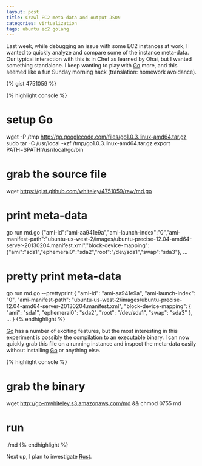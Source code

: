 ```yaml
---
layout: post
title: Crawl EC2 meta-data and output JSON
categories: virtualization
tags: ubuntu ec2 golang
---
```


Last week, while debugging an issue with some EC2 instances at work, I wanted
to quickly analyze and compare some of the instance meta-data. Our typical
interaction with this is in Chef as learned by Ohai, but I wanted something
standalone. I keep wanting to play with [Go][golang] more, and this seemed like
a fun Sunday morning hack (translation: homework avoidance).

{% gist 4751059 %}

{% highlight console %}
# setup Go
wget -P /tmp http://go.googlecode.com/files/go1.0.3.linux-amd64.tar.gz
sudo tar -C /usr/local -xzf /tmp/go1.0.3.linux-amd64.tar.gz
export PATH=$PATH:/usr/local/go/bin

# grab the source file
wget https://gist.github.com/whiteley/4751059/raw/md.go

# print meta-data
go run md.go
{"ami-id":"ami-aa941e9a","ami-launch-index":"0","ami-manifest-path":"ubuntu-us-west-2/images/ubuntu-precise-12.04-amd64-server-20130204.manifest.xml","block-device-mapping":{"ami":"sda1","ephemeral0":"sda2","root":"/dev/sda1","swap":"sda3"}, …

# pretty print meta-data
go run md.go --prettyprint
{
  "ami-id": "ami-aa941e9a",
  "ami-launch-index": "0",
  "ami-manifest-path": "ubuntu-us-west-2/images/ubuntu-precise-12.04-amd64-server-20130204.manifest.xml",
  "block-device-mapping": {
    "ami": "sda1",
    "ephemeral0": "sda2",
    "root": "/dev/sda1",
    "swap": "sda3"
  },
  …
}
{% endhighlight %}

[Go][golang] has a number of exciting features, but the most interesting in this
experiment is possibly the compilation to an executable binary. I can now
quickly grab this file on a running instance and inspect the meta-data easily
without installing [Go][golang] or anything else.

{% highlight console %}
# grab the binary
wget http://go-mwhiteley.s3.amazonaws.com/md && chmod 0755 md
# run
./md
{% endhighlight %}

Next up, I plan to investigate [Rust][rust].

[golang]: http://golang.org/
[rust]: http://www.rust-lang.org/
